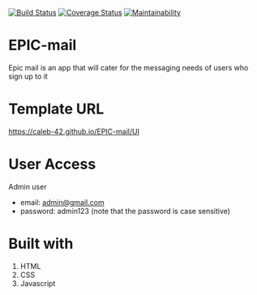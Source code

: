 [![Build Status](https://travis-ci.com/caleb-42/EPIC-mail.svg?branch=develop)](https://travis-ci.com/caleb-42/EPIC-mail)
[![Coverage Status](https://coveralls.io/repos/github/caleb-42/EPIC-mail/badge.svg?branch=develop)](https://coveralls.io/github/caleb-42/EPIC-mail?branch=develop)
[![Maintainability](https://api.codeclimate.com/v1/badges/def99768aa40062abf40/maintainability)](https://codeclimate.com/github/caleb-42/EPIC-mail/maintainability)

# EPIC-mail
Epic mail is an app that will cater for the messaging needs of users who sign up to it


# Template URL
https://caleb-42.github.io/EPIC-mail/UI

# User Access

Admin user

* email: admin@gmail.com
* password: admin123 (note that the password is case sensitive)

# Built with

1. HTML 
2. CSS
3. Javascript

